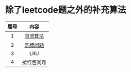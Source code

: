 # 除了leetcode题之外的补充算法

|题号|内容|
|:---:|:---:|
|1|[限流算法](./1.md)|
|2|[洗牌问题](./2.md)|
|3|LRU|
|4|抢红包问题|
